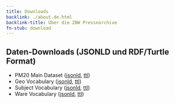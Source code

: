 ```yaml
---
title: Downloads
backlink: ./about.de.html
backlink-title: Über die ZBW Pressearchive
fn-stub: download
---
```


## Daten-Downloads (JSONLD und RDF/Turtle Format)

* PM20 Main Dataset ([jsonld](../download/pm20.dump.jsonld), [ttl](../download/pm20.dump.ttl))
* Geo Vocabulary ([jsonld](../download/geo.dump.jsonld), [ttl](../download/geo.dump.ttl))
* Subject Vocabulary ([jsonld](../download/subject.dump.jsonld), [ttl](../download/subject.dump.ttl)) 
* Ware Vocabulary ([jsonld](../download/ware.dump.jsonld), [ttl](../download/ware.dump.ttl))

